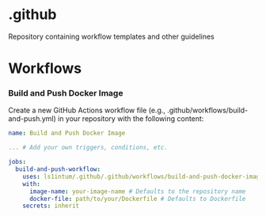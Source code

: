 # .github
Repository containing workflow templates and other guidelines

# Workflows

### Build and Push Docker Image
Create a new GitHub Actions workflow file (e.g., .github/workflows/build-and-push.yml) in your repository with the following content:
```yaml
name: Build and Push Docker Image

... # Add your own triggers, conditions, etc.

jobs:
  build-and-push-workflow:
    uses: ls1intum/.github/.github/workflows/build-and-push-docker-image.yml@main
    with:
      image-name: your-image-name # Defaults to the repository name
      docker-file: path/to/your/Dockerfile # Defaults to Dockerfile
    secrets: inherit
```